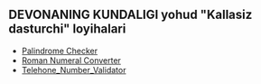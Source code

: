 ## DEVONANING KUNDALIGI yohud "Kallasiz dasturchi" loyihalari

- [Palindrome Checker](https://jama050690.github.io/my_projects/Palindrome_Checker/index.html)
- [Roman Numeral Converter](https://jama050690.github.io/my_projects/Roman_Numeral_Converter/index.html)
- [Telehone_Number_Validator](https://jama050690.github.io/my_projects/Telehone_Number_Validator/index.html)

